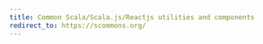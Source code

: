 ```yaml
---
title: Common Scala/Scala.js/Reactjs utilities and components
redirect_to: https://scommons.org/
---
```

